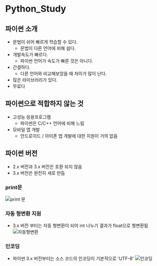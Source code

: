 # Python_Study


## 파이썬 소개
- 문법이 쉬어 빠르게 학습할 수 있다.
    - 문법이 다른 언어에 비해 쉽다.
- 개발속도가 빠르다.
    - 파이썬 언어가 속도가 빠른 것은 아니다.
- 간결하다.
    - 다른 언어와 비교해보았을 때 차이가 많이 난다.
- 많은 라이브러리가 있다.
- 무료다


## 파이썬으로 적합하지 않는 것
- 고성능 응용프로그램
    - 파이썬은 C/C++ 언어에 비해 느림
- 모바일 앱 개발
    - 안드로이드 / 아이폰 앱 개발에 대한 지원이 거의 없음
    

## 파이썬 버전
- 2.x 버전과 3.x 버전은 호환 되지 않음
- 3.x 버전은 완전히 새로 만듬

### print문
![print 문](https://user-images.githubusercontent.com/58713853/71067673-501d0680-21b8-11ea-8995-1d2e888c4cb3.PNG)

### 자동 형변환 지원
- 3.x 버전 부터는 자동 형변환이 되어 int 나누기 결과가 float으로 형변환됨
![자동형변환](https://user-images.githubusercontent.com/58713853/71067696-54e1ba80-21b8-11ea-99a0-d895f4562a2e.PNG)

### 인코딩
- 파이썬 3.x 버전부터는 소스 코드의 인코딩이 기본적으로 'UTF-8'
![인코딩](https://user-images.githubusercontent.com/58713853/71067704-590dd800-21b8-11ea-8e98-8248d6f12620.PNG)
